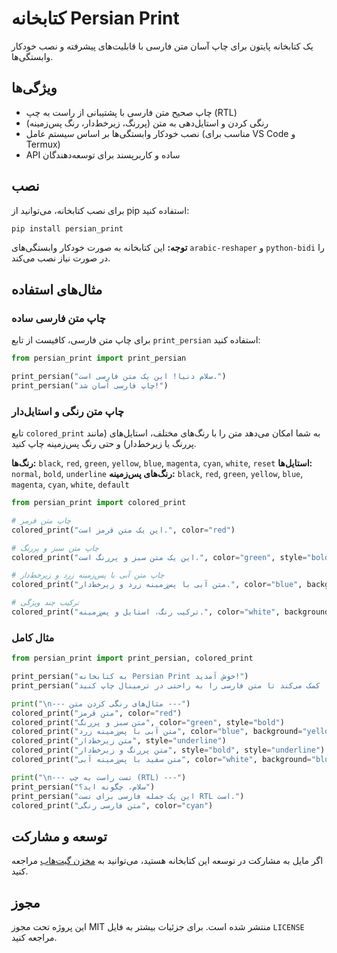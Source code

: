# کتابخانه Persian Print

یک کتابخانه پایتون برای چاپ آسان متن فارسی با قابلیت‌های پیشرفته و نصب خودکار وابستگی‌ها.

## ویژگی‌ها

- چاپ صحیح متن فارسی با پشتیبانی از راست به چپ (RTL)
- رنگی کردن و استایل‌دهی به متن (پررنگ، زیرخط‌دار، رنگ پس‌زمینه)
- نصب خودکار وابستگی‌ها بر اساس سیستم عامل (مناسب برای VS Code و Termux)
- API ساده و کاربرپسند برای توسعه‌دهندگان

## نصب

برای نصب کتابخانه، می‌توانید از pip استفاده کنید:

```bash
pip install persian_print
```

**توجه:** این کتابخانه به صورت خودکار وابستگی‌های `arabic-reshaper` و `python-bidi` را در صورت نیاز نصب می‌کند.

## مثال‌های استفاده

### چاپ متن فارسی ساده

برای چاپ متن فارسی، کافیست از تابع `print_persian` استفاده کنید:

```python
from persian_print import print_persian

print_persian("سلام دنیا! این یک متن فارسی است.")
print_persian("چاپ فارسی آسان شد!")
```

### چاپ متن رنگی و استایل‌دار

تابع `colored_print` به شما امکان می‌دهد متن را با رنگ‌های مختلف، استایل‌های (مانند پررنگ یا زیرخط‌دار) و حتی رنگ پس‌زمینه چاپ کنید.

**رنگ‌ها:** `black`, `red`, `green`, `yellow`, `blue`, `magenta`, `cyan`, `white`, `reset`
**استایل‌ها:** `normal`, `bold`, `underline`
**رنگ‌های پس‌زمینه:** `black`, `red`, `green`, `yellow`, `blue`, `magenta`, `cyan`, `white`, `default`

```python
from persian_print import colored_print

# چاپ متن قرمز
colored_print("این یک متن قرمز است.", color="red")

# چاپ متن سبز و پررنگ
colored_print("این یک متن سبز و پررنگ است.", color="green", style="bold")

# چاپ متن آبی با پس‌زمینه زرد و زیرخط‌دار
colored_print("متن آبی با پس‌زمینه زرد و زیرخط‌دار.", color="blue", background="yellow", style="underline")

# ترکیب چند ویژگی
colored_print("ترکیب رنگ، استایل و پس‌زمینه.", color="white", background="magenta", style="bold")
```

### مثال کامل

```python
from persian_print import print_persian, colored_print

print_persian("به کتابخانه Persian Print خوش آمدید!")
print_persian("این کتابخانه به شما کمک می‌کند تا متن فارسی را به راحتی در ترمینال چاپ کنید.")

print("\n--- مثال‌های رنگی کردن متن ---")
colored_print("متن قرمز", color="red")
colored_print("متن سبز و پررنگ", color="green", style="bold")
colored_print("متن آبی با پس‌زمینه زرد", color="blue", background="yellow")
colored_print("متن زیرخط‌دار", style="underline")
colored_print("متن پررنگ و زیرخط‌دار", style="bold", style="underline")
colored_print("متن سفید با پس‌زمینه آبی", color="white", background="blue")

print("\n--- تست راست به چپ (RTL) ---")
print_persian("سلام، چگونه اید؟")
print_persian("این یک جمله فارسی برای تست RTL است.")
colored_print("متن فارسی رنگی", color="cyan")
```

## توسعه و مشارکت

اگر مایل به مشارکت در توسعه این کتابخانه هستید، می‌توانید به [مخزن گیت‌هاب](https://github.com/manus-ai/persian_print) مراجعه کنید.

## مجوز

این پروژه تحت مجوز MIT منتشر شده است. برای جزئیات بیشتر به فایل `LICENSE` مراجعه کنید.


